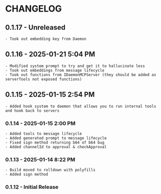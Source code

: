 # CHANGELOG

## 0.1.17 - Unreleased
    - Took out embedding key from Daemon 

## 0.1.16 - 2025-01-21 5:04 PM
    - Modified system prompt to try and get it to hallucinate less
    - Took out embeddings from message lifecycle
    - Took out functions from IDaemonMCPServer (they should be added as serverTools not exposed functions)

## 0.1.15 - 2025-01-15 2:54 PM

    - Added hook system to daemon that allows you to run internal tools and hook back to servers

### 0.1.14 - 2025-01-15 2:00 PM

    - Added tools to message lifecycle
    - Added generated prompt to message lifecycle
    - Fixed sign method returning b64 of b64 bug
    - Added channelId to approval & checkApproval

### 0.1.13 - 2025-01-14 8:22 PM

    - Build moved to rolldown with polyfills
    - Added sign method

### 0.1.12 - Initial Release
